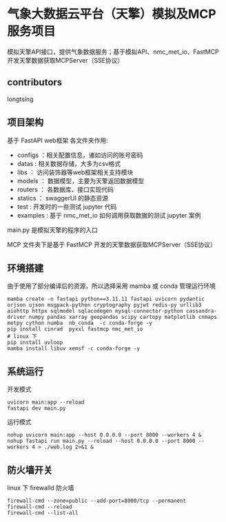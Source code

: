 # 气象大数据云平台（天擎）模拟及MCP服务项目
模拟天擎API接口，提供气象数据服务；基于模拟API、nmc_met_io、FastMCP开发天擎数据获取MCPServer（SSE协议）

## contributors
longtsing


## 项目架构
基于 FastAPI web框架
各文件夹作用:
- configs ：相关配置信息，诸如访问的账号密码
- datas : 相关数据存储，大多为csv格式
- libs ： 访问装饰器等web框架相关支持模块
- models ： 数据模型，主要为天擎返回数据模型
- routers ： 各数据库、接口实现代码
- statics ： swaggerUI 的静态资源
- test : 开发时的一些测试 jupyter 代码
- examples : 基于 nmc_met_io 如何调用获取数据的测试 jupyter 案例

main.py 是模拟天擎的程序的入口

MCP 文件夹下是基于 FastMCP 开发的天擎数据获取MCPServer（SSE协议）

## 环境搭建
由于使用了部分编译后的资源，所以选择采用 mamba 或 conda 管理运行环境
```shell
mamba create -n fastapi python==3.11.11 fastapi uvicorn pydantic orjson ujson msgpack-python cryptography pyjwt redis-py urllib3 aiohttp httpx sqlmodel sqlacodegen mysql-connector-python cassandra-driver numpy pandas xarray geopandas scipy cartopy matplotlib cnmaps metpy cython numba  nb_conda  -c conda-forge -y
pip install cinrad  pyxxl fastmcp nmc_met_io
# linux 下
pip install uvloop
mamba install libuv xemsf -c conda-forge -y
```

## 系统运行
开发模式
```shell
uvicorn main:app --reload
fastapi dev main.py
```

运行模式
```shell
nohup uvicorn main:app --host 0.0.0.0 --port 8000 --workers 4 &
nohup fastapi run main.py --reload --host 0.0.0.0 --port 8000 --workers 4 > ./web.log 2>&1 &
```
## 防火墙开关
linux 下 firewalld 防火墙
```shell
firewall-cmd --zone=public --add-port=8000/tcp --permanent
firewall-cmd --reload
firewall-cmd --list-all
```

